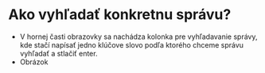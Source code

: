 # Ako vyhľadať konkretnu správu?
-	V hornej časti obrazovky sa nachádza kolonka pre vyhľadavanie správy, kde stačí napísať jedno klúčove slovo podľa ktorého chceme správu vyhľadať a stlačiť enter. 
- Obrázok